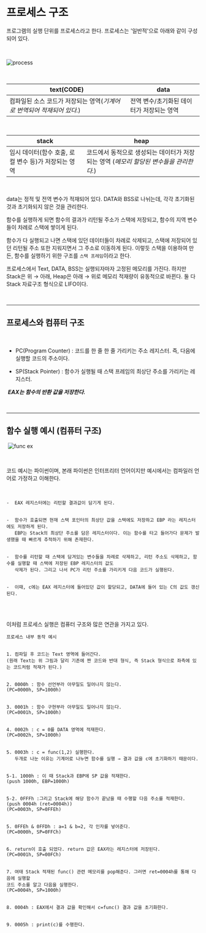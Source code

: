 # 프로세스 구조

프로그램의 실행 단위를 프로세스라고 한다.  프로세스는 '일반적'으로 아래와 같이 구성되어 있다.

<Br>

![process](https://images.velog.io/images/gndan4/post/a899c29d-ff14-4f34-9499-ad3a095ac8f3/image.png)

<br>

|text(CODE)|data|
|----------|----|
|컴파일된 소스 코드가 저장되는 영역(*기계어로 번역되어 적재되어 있다.*)|전역 변수/초기화된 데이터가 저장되는 영역|

<br>

|stack|heap|
|-----|----|
|임시 데이터(함수 호출, 로컬 변수 등)가 저장되는 영역|코드에서 동적으로 생성되는 데이터가 저장되는 영역  (*메모리 할당된 변수들을 관리한다.*)|

<br>

data는 정적 및 전역 변수가 적재되어 있다. DATA와 BSS로 나뉘는데, 각각 초기화된 것과 초기화되지 않은 것을 관리한다.


함수를 실행하게 되면 함수의 결과가 리턴될 주소가 스택에 저장되고, 함수의 지역 변수들이 차례로 스택에 쌓이게 된다.

함수가 다 실행되고 나면 스택에 있던 데이터들이 차례로 삭제되고, 스택에 저장되어 있던 리턴될 주소 또한 지워지면서 그 주소로 이동하게 된다.
이렇듯 스택을 이용하여 만든, 함수를 실행하기 위한 구조를 `스택 프레임`이라고 한다.​

프로세스에서 Text, DATA, BSS는 실행되자마자 고정된 메모리를 가진다. 
하지만 Stack은 위 → 아래,   Heap은 아래 → 위로 메모리 적재량이 유동적으로 바뀐다.
둘 다 Stack 자료구조 형식으로 LIFO이다.

<br>

---

## 프로세스와 컴퓨터 구조

​

-  PC(Program Counter)
: 코드를 한 줄 한 줄 가리키는 주소 레지스터. 
즉, 다음에 실행할 코드의 주소이다.
​

-  SP(Stack Pointer)
: 함수가 실행될 때 스택 프레임의 최상단 주소를 가리키는 레지스터.

​​
***EAX는 함수의 반환 값을 저장한다.***

<br>

---

## 함수 실행 예시 (컴퓨터 구조)
​
![func ex](https://images.velog.io/images/gndan4/post/474155a0-6d41-46a2-ac8e-161a95d92812/image.png)

<br>

코드 예시는 파이썬이며, 본래 파이썬은 인터프리터 언어이지만 예시에서는 컴파일러 언어로 가정하고 이해한다.

<br>

```
-  EAX 레지스터에는 리턴할 결과값이 담기게 된다.


-  함수가 호출되면 현재 스택 포인터의 최상단 값을 스택에도 저장하고 EBP 라는 레지스터에도 저장하게 된다. 
   EBP는 Stack의 최상단 주소를 담은 레지스터이다. 이는 함수를 타고 들어가다 문제가 발생했을 때 빠르게 추적하기 위해 존재한다.


-  함수를 리턴할 때 스택에 담겨있는 변수들을 차례로 삭제하고, 리턴 주소도 삭제하고, 함수를 실행할 때 스택에 저장된 EBP 레지스터의 값도
   삭제가 된다. 그리고 나서 PC가 리턴 주소를 가리키게 다음 코드가 실행된다.


-  이때, c에는 EAX 레지스터에 들어있던 값이 할당되고, DATA에 들어 있는 C의 값도 갱신된다.
```

<Br>
<br>

이처럼 프로세스 실행은 컴퓨터 구조와 많은 연관을 가지고 있다.

```
프로세스 내부 동작 예시


1. 컴파일 후 코드는 Text 영역에 들어간다.
(원래 Text는 위 그림과 달리 기존에 짠 코드와 반대 형식, 즉 Stack 형식으로 좌측에 있는 코드처럼 적재가 된다.)


2. 0000h : 함수 선언부라 아무일도 일어나지 않는다.
(PC=0000h, SP=1000h)


3. 0001h : 함수 구현부라 아무일도 일어나지 않는다.
(PC=0001h, SP=1000h)

​
4. 0002h : c = 0를 DATA 영역에 적재한다.
(PC=0002h, SP=1000h)


5. 0003h : c = func(1,2) 실행한다.
   두개로 나눈 이유는 기계어로 나누면 함수를 실행 → 결과 값을 c에 초기화하기 때문이다.

​
5-1. 1000h : 이 때 Stack과 EBP에 SP 값을 적재한다.
(push 1000h, EBP=1000h)
​

5-2. 0FFFh :그리고 Stack에 해당 함수가 끝났을 때 수행할 다음 주소를 적재한다.
(push 0004h (ret=0004h))
(PC=0003h, SP=0FFEh)

​
5. 0FFEh & 0FFDh : a=1 & b=2, 각 인자를 넣어준다.
(PC=0000h, SP=0FFCh)

​
6. return이 호출 되었다. return 값은 EAX라는 레지스터에 저장된다.
(PC=0001h, SP=00FCh)

​
7. 여태 Stack 적재된 func() 관련 메모리를 pop해준다. 그러면 ret=0004h를 통해 다음에 실행할 
코드 주소를 알고 다음을 실행한다.
(PC=0004h, SP=1000h)


8. 0004h : EAX에서 결과 값을 확인해서 c=func() 결과 값을 초기화한다.

​
9. 0005h : print(c)를 수행한다.

```